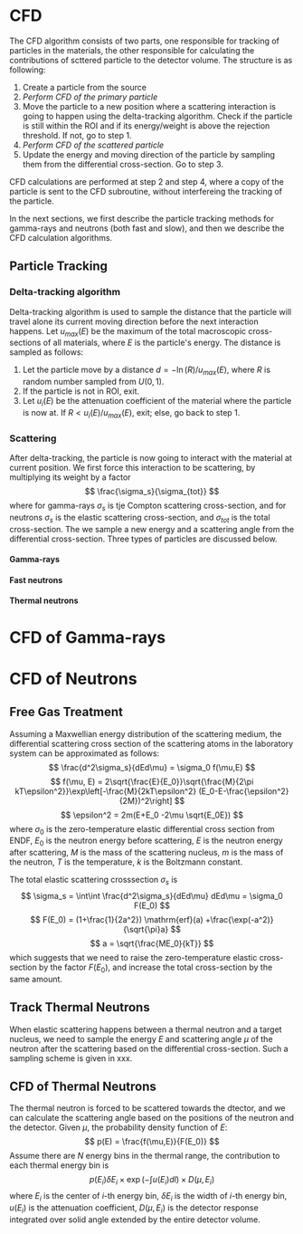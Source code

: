 <!--
 * @Description: 
 * @Author: Ming Fang
 * @Date: 1969-12-31 18:00:00
 * @LastEditors: Ming Fang
 * @LastEditTime: 2021-11-01 18:22:13
-->
# CFD
The CFD algorithm consists of two parts, one responsible for tracking of particles in the materials, the other responsible for calculating the contributions of scttered particle to the detector volume. The structure is as following:
1. Create a particle from the source
2. *Perform CFD of the primary particle*
3. Move the particle to a new position where a scattering interaction is going to happen using the delta-tracking algorithm. Check if the particle is still within the ROI and if its energy/weight is above the rejection threshold. If not, go to step 1.
4. *Perform CFD of the scattered particle*
5. Update the energy and moving direction of the particle by sampling them from the differential cross-section. Go to step 3.

CFD calculations are performed at step 2 and step 4, where a copy of the particle is sent to the CFD subroutine, without interfereing the tracking of the particle.

In the next sections, we first describe the particle tracking methods for gamma-rays and neutrons (both fast and slow), and then we describe the CFD calculation algorithms.


## Particle Tracking

### Delta-tracking algorithm
Delta-tracking algorithm is used to sample the distance that the particle will travel alone its current moving direction before the next interaction happens. Let $u_{max}(E)$ be the maximum of the total macroscopic cross-sections of all materials, where $E$ is the particle's energy. The distance is sampled as follows:

1. Let the particle move by a distance $d = -\ln(R)/u_{max}(E)$, where $R$ is random number sampled from $U(0,1)$.
2. If the particle is not in ROI, exit.
3. Let $u_i(E)$ be the attenuation coefficient of the material where the particle is now at. If $R < u_i(E) / u_{max}(E)$, exit; else, go back to step 1. 

### Scattering

After delta-tracking, the particle is now going to interact with the material at current position. We first force this interaction to be scattering, by multiplying its weight by a factor
$$
\frac{\sigma_s}{\sigma_{tot}}
$$
where for gamma-rays $\sigma_s$ is tje Compton scattering cross-section, and for neutrons $\sigma_s$ is the elastic scattering  cross-section, and $\sigma_{tot}$ is the total cross-section. The we sample a new energy and a scattering angle from the differential cross-section. Three types of particles are discussed below.

#### Gamma-rays

#### Fast neutrons

#### Thermal neutrons

# CFD of Gamma-rays



# CFD of Neutrons

## Free Gas Treatment
Assuming a Maxwellian energy distribution of the scattering medium, the differential scattering cross section of the scattering atoms in the laboratory system can be approximated as follows:
$$
\frac{d^2\sigma_s}{dEd\mu} = \sigma_0 f(\mu,E)
$$
$$
f(\mu, E) = 2\sqrt{\frac{E}{E_0}}\sqrt{\frac{M}{2\pi kT\epsilon^2}}\exp\left[-\frac{M}{2kT\epsilon^2} (E_0-E-\frac{\epsilon^2}{2M})^2\right]
$$
$$
\epsilon^2 = 2m(E+E_0 -2\mu \sqrt{E_0E})
$$
where $\sigma_0$ is the zero-temperature elastic differential cross section from ENDF, $E_0$ is the neutron energy before scattering, $E$ is the neutron energy after scattering, $M$ is the mass of the scattering nucleus, $m$ is the mass of the neutron, $T$ is the temperature, $k$ is the Boltzmann constant. 

The total elastic scattering crosssection $\sigma_s$ is 
$$
\sigma_s = \int\int \frac{d^2\sigma_s}{dEd\mu} dEd\mu = \sigma_0 F(E_0)
$$
$$
F(E_0) = (1+\frac{1}{2a^2}) \mathrm{erf}(a) +\frac{\exp(-a^2)}{\sqrt{\pi}a}
$$
$$
a = \sqrt{\frac{ME_0}{kT}}
$$
which suggests that we need to raise the zero-temperature elastic cross-section by the factor $F(E_0)$, and increase the total cross-section by the same amount.

## Track Thermal Neutrons
When elastic scattering happens between a thermal neutron and a target nucleus, we need to sample the energy $E$ and scattering angle $\mu$ of the neutron after the scattering based on the differential cross-section. Such a sampling scheme is given in xxx.

## CFD of Thermal Neutrons
The thermal neutron is forced to be scattered towards the dtector, and we can calculate the scattering angle based on the positions of the neutron and the detector. Given $\mu$, the probability density function of $E$:
$$
p(E) = \frac{f(\mu,E)}{F(E_0)}
$$
Assume there are $N$ energy bins in the thermal range, the contribution to each thermal energy bin is
$$
p(E_i)\delta E_i \times \exp\left(-\int u(E_i)dl\right) \times D(\mu, E_i) 
$$
where $E_i$ is the center of $i$-th energy bin, $\delta E_i$ is the width of $i$-th energy bin, $u(E_i)$ is the attenuation coefficient, $D(\mu, E_i)$ is the detector response integrated over solid angle extended by the entire detector volume.